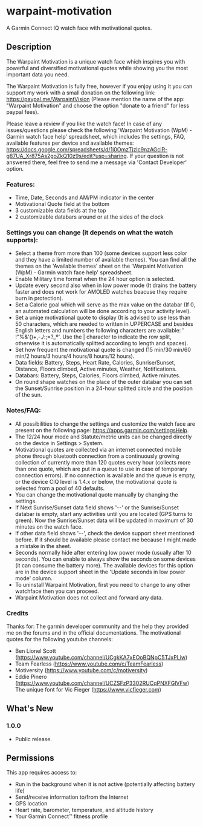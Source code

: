 # warpaint-motivation
A Garmin Connect IQ watch face with motivational quotes.

## Description

The Warpaint Motivation is a unique watch face which inspires you with powerful and diversified motivational quotes while showing you the most important data you need.

The Warpaint Motivation is fully free, however if you enjoy using it you can support my work with a small donation on the following link: https://paypal.me/WarpaintVision (Please mention the name of the app: "Warpaint Motivation" and choose the option "donate to a friend" for less paypal fees).

Please leave a review if you like the watch face!
In case of any issues/questions please check the following 'Warpaint Motivation (WpM) - Garmin watch face help' spreadsheet, which includes the settings, FAQ, available features per device and available themes: https://docs.google.com/spreadsheets/d/1j0OmzTjzIc9nzAGclR-g87UA_Xr875As2goZkQ10z9s/edit?usp=sharing. If your question is not answered there, feel free to send me a message via 'Contact Developer' option.

### Features:
- Time, Date, Seconds and AM/PM indicator in the center
- Motivational Quote field at the bottom
- 3 customizable data fields at the top
- 2 customizable databars around or at the sides of the clock

### Settings you can change (it depends on what the watch supports):
- Select a theme from more than 100 (some devices support less color and they have a limited number of available themes). You can find all the themes on the 'Available themes' sheet on the 'Warpaint Motivation (WpM) - Garmin watch face help' spreadsheet.
- Enable Military time format when the 24 hour option is selected.
- Update every second also when in low power mode (It drains the battery faster and does not work for AMOLED watches beacuse they require burn in protection).
- Set a Calorie goal which will serve as the max value on the databar (If 0, an automated calculation will be done according to your activity level).
- Set a uniqe motivational quote to display (It is advised to use less than 50 characters, which are needed to written in UPPERCASE and besides English letters and numbers the following characters are available: ' !"%&'()+,-./:;=?_º'. Use the | character to indicate the row split, otherwise it is automatically splitted according to length and spaces).
- Set how frequent the motivational quote is changed (15 min/30 min/60 min/2 hours/3 hours/4 hours/8 hours/12 hours).
- Data fields: Battery, Steps, Heart Rate, Calories, Sunrise/Sunset, Distance, Floors climbed, Active minutes, Weather, Notifications.
- Databars: Battery, Steps, Calories, Floors climbed, Active minutes.
- On round shape watches on the place of the outer databar you can set the Sunset/Sunrise position in a 24-hour splitted circle and the position of the sun.

### Notes/FAQ:
- All possibilities to change the settings and customize the watch face are present on the following page: https://apps.garmin.com/settingsHelp. 
- The 12/24 hour mode and Statute/metric units can be changed directly on the device in Settings > System.
- Motivational quotes are collected via an internet connected mobile phone through bluetooth connection from a continuously growing collection of currently more than 120 quotes every hour (collects more than one quote, which are put in a queue to use in case of temporary connection errors). If no connection is available and the queue is empty, or the device CIQ level is 1.4.x or below, the motivational quote is selected from a pool of 40 defaults.
- You can change the motivational quote manually by changing the settings.
- If Next Sunrise/Sunset data field shows '--' or the Sunrise/Sunset databar is empty, start any activities until you are located (GPS turns to green). Now the Sunrise/Sunset data will be updated in maximum of 30 minutes on the watch face.
- If other data field shows '--', check the device support sheet mentioned before. If it should be available please contact me because I might made a mistake in the sheet.
- Seconds normally hide after entering low power mode (usually after 10 seconds). You can enable to always show the seconds on some devices (it can consume the battery more). The available devices for this option are in the device support sheet in the 'Update seconds in low power mode' column.
- To uninstall Warpaint Motivation, first you need to change to any other watchface then you can proceed.
- Warpaint Motivation does not collect and forward any data.

### Credits
Thanks for:
The garmin developer community and the help they provided me on the forums and in the official documentations.
The motivational quotes for the following youtube channels:
- Ben Lionel Scott (https://www.youtube.com/channel/UCgkKA7xEOoBQNpC5TJxPLiw)
- Team Fearless (https://www.youtube.com/c/TeamFearless)
- Motiversity (https://www.youtube.com/c/motiversity)
- Eddie Pinero (https://www.youtube.com/channel/UCZSFzP3302RUCqPNXFGlVFw)
The unique font for Vic Fieger (https://www.vicfieger.com)

## What's New

### 1.0.0
- Public release.

## Permissions
This app requires access to:

- Run in the background when it is not active (potentially affecting battery life)
- Send/receive information to/from the Internet
- GPS location
- Heart rate, barometer, temperature, and altitude history
- Your Garmin Connect™ fitness profile
